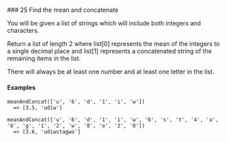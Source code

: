 ### 25 Find the mean and concatenate

You will be given a list of strings which will include both integers and characters.

Return a list of length 2 where list[0] represents the mean of the integers to a single decimal place and list[1] represents a concatenated string of the remaining items in the list.

There will always be at least one number and at least one letter in the list.

#### Examples

```
meanAndConcat(['u', '6', 'd', '1', 'i', 'w'])
  => [3.5, 'udiw']
```

```
meanAndConcat(['u', '6', 'd', '1', 'i', 'w', '6', 's', 't', '4', 'a', '6', 'g', '1', '2', 'w', '8', 'o', '2', '0'])
  => [3.6, 'udiwstagwo']
```
